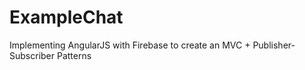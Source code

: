 # ExampleChat
Implementing AngularJS with Firebase to create an MVC + Publisher-Subscriber Patterns
